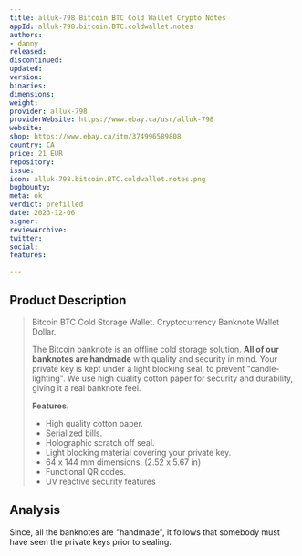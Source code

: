 ```yaml
---
title: alluk-798 Bitcoin BTC Cold Wallet Crypto Notes
appId: alluk-798.bitcoin.BTC.coldwallet.notes
authors:
- danny
released: 
discontinued: 
updated: 
version: 
binaries: 
dimensions: 
weight: 
provider: alluk-798
providerWebsite: https://www.ebay.ca/usr/alluk-798
website: 
shop: https://www.ebay.ca/itm/374996589808
country: CA
price: 21 EUR
repository: 
issue: 
icon: alluk-798.bitcoin.BTC.coldwallet.notes.png
bugbounty: 
meta: ok
verdict: prefilled
date: 2023-12-06
signer: 
reviewArchive: 
twitter: 
social: 
features: 

---
```


## Product Description

  > Bitcoin BTC Cold Storage Wallet. Cryptocurrency Banknote Wallet Dollar.
  >
  > The Bitcoin banknote is an offline cold storage solution. **All of our banknotes are handmade** with quality and security in mind. Your private key is kept under a light blocking seal, to prevent "candle-lighting". We use high quality cotton paper for security and durability, giving it a real banknote feel. 
  >
  > **Features.**
  > 
  > - High quality cotton paper.
  > - Serialized bills.
  > - Holographic scratch off seal.
  > - Light blocking material covering your private key.
  > - 64 x 144 mm dimensions. (2.52 x 5.67 in)
  > - Functional QR codes.
  > - UV reactive security features

## Analysis 

Since, all the banknotes are "handmade", it follows that somebody must have seen the private keys prior to sealing. 